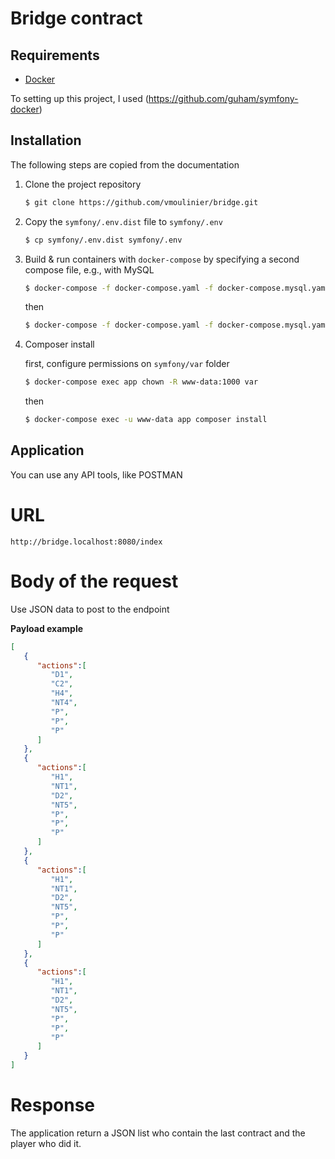 # Bridge contract

##  Requirements

- [Docker](https://docs.docker.com/engine/installation/)

To setting up this project, I used (https://github.com/guham/symfony-docker)

## Installation

The following steps are copied from the documentation

1. Clone the project repository
    ```bash
    $ git clone https://github.com/vmoulinier/bridge.git
    ```
    
2. Copy the `symfony/.env.dist` file to `symfony/.env`
    ```bash
    $ cp symfony/.env.dist symfony/.env
    ```

3. Build & run containers with `docker-compose` by specifying a second compose file, e.g., with MySQL 
    ```bash
    $ docker-compose -f docker-compose.yaml -f docker-compose.mysql.yaml build
    ```
    then
    ```bash
    $ docker-compose -f docker-compose.yaml -f docker-compose.mysql.yaml up -d
    ```
   
4. Composer install

    first, configure permissions on `symfony/var` folder
    ```bash
    $ docker-compose exec app chown -R www-data:1000 var
    ```
    then
    ```bash
    $ docker-compose exec -u www-data app composer install
    ```

## Application

You can use any API tools, like POSTMAN

# **URL**

`http://bridge.localhost:8080/index`

# **Body of the request**

Use JSON data to post to the endpoint

**Payload example**
```json
[
   {
      "actions":[
         "D1",
         "C2",
         "H4",
         "NT4",
         "P",
         "P",
         "P"
      ]
   },
   {
      "actions":[
         "H1",
         "NT1",
         "D2",
         "NT5",
         "P",
         "P",
         "P"
      ]
   },
   {
      "actions":[
         "H1",
         "NT1",
         "D2",
         "NT5",
         "P",
         "P",
         "P"
      ]
   },
   {
      "actions":[
         "H1",
         "NT1",
         "D2",
         "NT5",
         "P",
         "P",
         "P"
      ]
   }
]
```

# **Response**

The application return a JSON list who contain the last contract and the player who did it.
